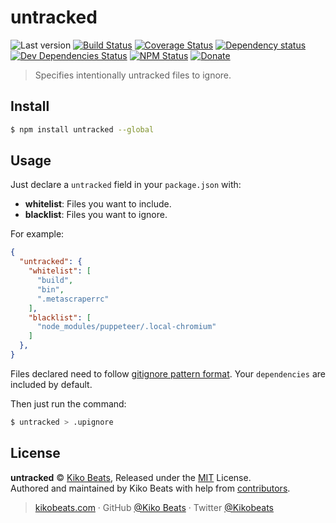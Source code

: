 # untracked

![Last version](https://img.shields.io/github/tag/Kikobeats/untracked.svg?style=flat-square)
[![Build Status](https://img.shields.io/travis/Kikobeats/untracked/master.svg?style=flat-square)](https://travis-ci.org/Kikobeats/untracked)
[![Coverage Status](https://img.shields.io/coveralls/Kikobeats/untracked.svg?style=flat-square)](https://coveralls.io/github/Kikobeats/untracked)
[![Dependency status](https://img.shields.io/david/Kikobeats/untracked.svg?style=flat-square)](https://david-dm.org/Kikobeats/untracked)
[![Dev Dependencies Status](https://img.shields.io/david/dev/Kikobeats/untracked.svg?style=flat-square)](https://david-dm.org/Kikobeats/untracked#info=devDependencies)
[![NPM Status](https://img.shields.io/npm/dm/untracked.svg?style=flat-square)](https://www.npmjs.org/package/untracked)
[![Donate](https://img.shields.io/badge/donate-paypal-blue.svg?style=flat-square)](https://paypal.me/Kikobeats)

> Specifies intentionally untracked files to ignore.

## Install

```bash
$ npm install untracked --global
```

## Usage

Just declare a `untracked` field in your `package.json` with:

- **whitelist**: Files you want to include.
- **blacklist**: Files you want to ignore.

For example:

```json
{
  "untracked": {
    "whitelist": [
      "build",
      "bin",
      ".metascraperrc"
    ],
    "blacklist": [
      "node_modules/puppeteer/.local-chromium"
    ]
  },
}
```

Files declared need to follow [gitignore pattern format](https://git-scm.com/docs/gitignore#_pattern_format). Your `dependencies` are included by default.

Then just run the command:

```bash
$ untracked > .upignore
```

## License

**untracked** © [Kiko Beats](https://kikobeats.com), Released under the [MIT](https://github.com/Kikobeats/untracked/blob/master/LICENSE.md) License.<br>
Authored and maintained by Kiko Beats with help from [contributors](https://github.com/Kikobeats/untracked/contributors).

> [kikobeats.com](https://kikobeats.com) · GitHub [@Kiko Beats](https://github.com/Kikobeats) · Twitter [@Kikobeats](https://twitter.com/Kikobeats)
